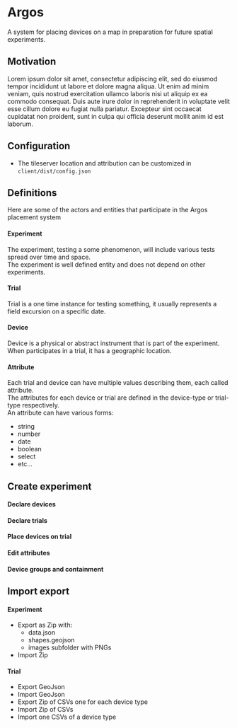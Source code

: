 # Argos

A system for placing devices on a map in preparation for future spatial experiments.

## Motivation

Lorem ipsum dolor sit amet, consectetur adipiscing elit, sed do eiusmod tempor incididunt ut labore et dolore magna aliqua. Ut enim ad minim veniam, quis nostrud exercitation ullamco laboris nisi ut aliquip ex ea commodo consequat. Duis aute irure dolor in reprehenderit in voluptate velit esse cillum dolore eu fugiat nulla pariatur. Excepteur sint occaecat cupidatat non proident, sunt in culpa qui officia deserunt mollit anim id est laborum.

## Configuration
- The tileserver location and attribution can be customized in `client/dist/config.json`

## Definitions

Here are some of the actors and entities that participate in the Argos placement system

#### Experiment

The experiment, testing a some phenomenon, will include various tests spread over time and space.  
The experiment is well defined entity and does not depend on other experiments.

#### Trial

Trial is a one time instance for testing something, it usually represents a field excursion on a specific date.

#### Device

Device is a physical or abstract instrument that is part of the experiment.  
When participates in a trial, it has a geographic location.

#### Attribute

Each trial and device can have multiple values describing them, each called attribute.  
The attributes for each device or trial are defined in the device-type or trial-type respectively.  
An attribute can have various forms:
- string
- number
- date
- boolean
- select
- etc...

## Create experiment

#### Declare devices
#### Declare trials
#### Place devices on trial
#### Edit attributes
#### Device groups and containment

## Import export

#### Experiment
- Export as Zip with:
  - data.json
  - shapes.geojson
  - images subfolder with PNGs
- Import Zip

#### Trial
- Export GeoJson 
- Import GeoJson 
- Export Zip of CSVs one for each device type
- Import Zip of CSVs
- Import one CSVs of a device type



